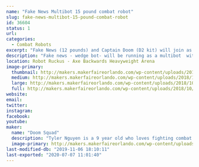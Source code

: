 ```yaml
---
name: "Fake News Multibot 15 pound combat robot"
slug: fake-news-multibot-15-pound-combat-robot
id: 36604
status: 1
url: 
categories:
  - Combat Robots
excerpt: "Fake News (12 pounds) and Captain Doom (D2 kit) will join as a multibot.  "
description: "Fake news - wedge bot- will be running as a multibot  with a D2 kit"
location: Robot Ruckus - Axe Backwards Heavyweight Arena
image-primary:
  thumbnail: http://makers.makerfaireorlando.com/wp-content/uploads/2018/10/IMG_1302-150x150.jpg
  medium: http://makers.makerfaireorlando.com/wp-content/uploads/2018/10/IMG_1302.jpg
  large: http://makers.makerfaireorlando.com/wp-content/uploads/2018/10/IMG_1302.jpg
  full: http://makers.makerfaireorlando.com/wp-content/uploads/2018/10/IMG_1302.jpg
website: 
email: 
twitter: 
instagram: 
facebook: 
youtube: 
maker:
  name: "Doom Squad"
  description: "Tyler Nguyen is a 9 year old who loves fighting combat robots.  He has had a year of success fighting 3 pound robots, and is now moving on to 30 pound robots.  "
  image-primary: http://makers.makerfaireorlando.com/wp-content/uploads/2018/08/ty-and-flag-pic.jpg
last-modified-db: "2019-11-06 18:10:11"
last-exported: "2020-07-07 11:01:40"
---
```

